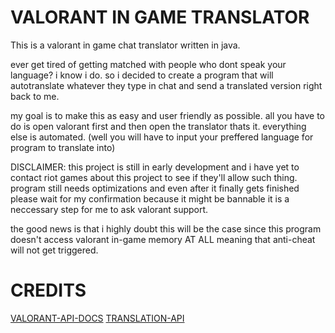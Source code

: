 # VALORANT IN GAME TRANSLATOR
This is a valorant in game chat translator written in java.

ever get tired of getting matched with people who dont speak your language? i know i do. so i decided to create a program that will autotranslate 
whatever they type in chat and send a translated version right back to me.

my goal is to make this as easy and user friendly as possible. all you have to do is open valorant first and then open the translator thats it.
everything else is automated. (well you will have to input your preffered language for program to translate into)


DISCLAIMER: this project is still in early development and i have yet to contact riot games about this project to see if they'll allow such thing.
program still needs optimizations and even after it finally gets finished please wait for my confirmation because it might be bannable it is a neccessary
step for me to ask valorant support. 

the good news is that i highly doubt this will be the case since this program doesn't access valorant in-game memory AT ALL meaning that anti-cheat will not get
triggered.

 
# CREDITS
[VALORANT-API-DOCS](https://github.com/techchrism/valorant-api-docs/tree/trunk/docs)
[TRANSLATION-API](https://github.com/nidhaloff/deep-translator)
